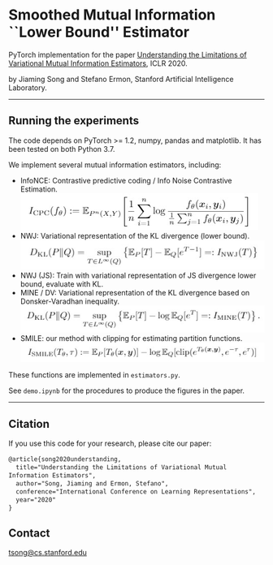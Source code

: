 # Smoothed Mutual Information ``Lower Bound'' Estimator

PyTorch implementation for the paper [Understanding the Limitations of Variational Mutual Information Estimators](https://arxiv.org/abs/1910.06222), ICLR 2020.

by Jiaming Song and Stefano Ermon, Stanford Artificial Intelligence Laboratory.

---

## Running the experiments

The code depends on PyTorch >= 1.2, numpy, pandas and matplotlib. It has been tested on both Python 3.7.

We implement several mutual information estimators, including:
- InfoNCE: Contrastive predictive coding / Info Noise Contrastive Estimation.
![](figures/infonce.jpg)
- NWJ: Variational representation of the KL divergence (lower bound).
![](figures/nwj.jpg)
- NWJ (JS): Train with variational representation of JS divergence lower bound, evaluate with KL.
- MINE / DV: Variational representation of the KL divergence based on Donsker-Varadhan inequality.
![](figures/dv.jpg)
- SMILE: our method with clipping for estimating partition functions.
![](figures/smile.jpg)

These functions are implemented in `estimators.py`.

See `demo.ipynb` for the procedures to produce the figures in the paper. 


---

## Citation

If you use this code for your research, please cite our paper:

```
@article{song2020understanding,
  title="Understanding the Limitations of Variational Mutual Information Estimators",
  author="Song, Jiaming and Ermon, Stefano",
  conference="International Conference on Learning Representations",
  year="2020"
}
```

## Contact

[tsong@cs.stanford.edu](tsong@cs.stanford.edu)